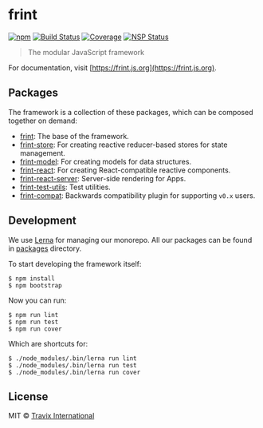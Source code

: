 # frint

[![npm](https://img.shields.io/npm/v/frint.svg)](https://www.npmjs.com/package/frint) [![Build Status](https://img.shields.io/travis/Travix-International/frint/master.svg)](http://travis-ci.org/Travix-International/frint) [![Coverage](https://img.shields.io/coveralls/Travix-International/frint.svg)](https://coveralls.io/github/Travix-International/frint) [![NSP Status](https://nodesecurity.io/orgs/travix-international-bv/projects/2c3431f8-ed10-4ef2-8edb-4873c656497c/badge)](https://nodesecurity.io/orgs/travix-international-bv/projects/2c3431f8-ed10-4ef2-8edb-4873c656497c)

> The modular JavaScript framework

For documentation, visit [https://frint.js.org](https://frint.js.org).

## Packages

The framework is a collection of these packages, which can be composed together on demand:

* [frint](./packages/frint): The base of the framework.
* [frint-store](./packages/frint-store): For creating reactive reducer-based stores for state management.
* [frint-model](./packages/frint-model): For creating models for data structures.
* [frint-react](./packages/frint-react): For creating React-compatible reactive components.
* [frint-react-server](./packages/frint-react-server): Server-side rendering for Apps.
* [frint-test-utils](./packages/frint-test-utils): Test utilities.
* [frint-compat](./packages/frint-compat): Backwards compatibility plugin for supporting `v0.x` users.

## Development

We use [Lerna](https://github.com/lerna/lerna/) for managing our monorepo. All our packages can be found in [packages](./packages) directory.

To start developing the framework itself:

```
$ npm install
$ npm bootstrap
```

Now you can run:

```
$ npm run lint
$ npm run test
$ npm run cover
```

Which are shortcuts for:

```
$ ./node_modules/.bin/lerna run lint
$ ./node_modules/.bin/lerna run test
$ ./node_modules/.bin/lerna run cover
```

## License

MIT © [Travix International](http://travix.com)
